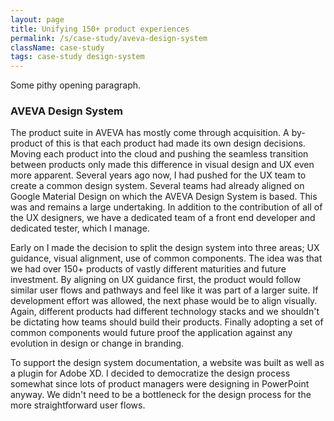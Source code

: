 ```yaml
---
layout: page
title: Unifying 150+ product experiences
permalink: /s/case-study/aveva-design-system
className: case-study
tags: case-study design-system
---
```


Some pithy opening paragraph.

### AVEVA Design System

The product suite in AVEVA has mostly come through acquisition. A by-product of this is that each product had made its own design decisions. Moving each product into the cloud and pushing the seamless transition between products only made this difference in visual design and UX even more apparent. Several years ago now, I had pushed for the UX team to create a common design system. Several teams had already aligned on Google Material Design on which the AVEVA Design System is based. This was and remains a large undertaking. In addition to the contribution of all of the UX designers, we have a dedicated team of a front end developer and dedicated tester, which I manage.
 
Early on I made the decision to split the design system into three areas; UX guidance, visual alignment, use of common components. The idea was that we had over 150+ products of vastly different maturities and future investment. By aligning on UX guidance first, the product would follow similar user flows and pathways and feel like it was part of a larger suite. If development effort was allowed, the next phase would be to align visually. Again, different products had different technology stacks and we shouldn't be dictating how teams should build their products. Finally adopting a set of common components would future proof the application against any evolution in design or change in branding.
 
To support the design system documentation, a website was built as well as a plugin for Adobe XD. I decided to democratize the design process somewhat since lots of product managers were designing in PowerPoint anyway. We didn't need to be a bottleneck for the design process for the more straightforward user flows.
